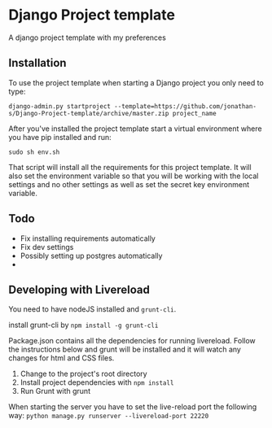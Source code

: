 Django Project template
=======================

A django project template with my preferences

Installation
------------

To use the project template when starting a Django project you only need to type: 

    django-admin.py startproject --template=https://github.com/jonathan-s/Django-Project-template/archive/master.zip project_name

After you've installed the project template start a virtual environment where you have pip installed and run:
    
    sudo sh env.sh 

That script will install all the requirements for this project template. It will also set the environment variable so that you will be working with the local settings and no other settings as well as set the secret key environment variable. 

Todo
-----
- Fix installing requirements automatically
- Fix dev settings
- Possibly setting up postgres automatically
- 

Developing with Livereload
--------------------------

You need to have nodeJS installed and `grunt-cli`. 

install grunt-cli by `npm install -g grunt-cli`

Package.json contains all the dependencies for running livereload. Follow the instructions below and grunt will be installed and it will watch any changes for html and CSS files. 

1. Change to the project's root directory
2. Install project dependencies with `npm install`
3. Run Grunt with grunt

When starting the server you have to set the live-reload port the following way: `python manage.py runserver --livereload-port 22220`

